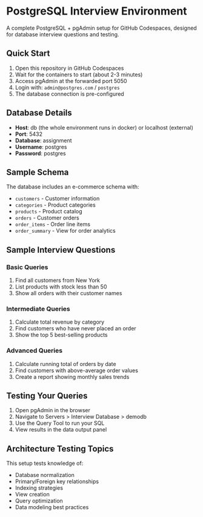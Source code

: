 # PostgreSQL Interview Environment

A complete PostgreSQL + pgAdmin setup for GitHub Codespaces, designed for database interview questions and testing.

## Quick Start

1. Open this repository in GitHub Codespaces
2. Wait for the containers to start (about 2-3 minutes)
3. Access pgAdmin at the forwarded port 5050
4. Login with: `admin@postgres.com` / `postgres`
5. The database connection is pre-configured

## Database Details

- **Host**: db (the whole environment runs in docker) or localhost (external)
- **Port**: 5432
- **Database**: assignment
- **Username**: postgres
- **Password**: postgres

## Sample Schema

The database includes an e-commerce schema with:

- `customers` - Customer information
- `categories` - Product categories
- `products` - Product catalog
- `orders` - Customer orders
- `order_items` - Order line items
- `order_summary` - View for order analytics

## Sample Interview Questions

### Basic Queries
1. Find all customers from New York
2. List products with stock less than 50
3. Show all orders with their customer names

### Intermediate Queries
1. Calculate total revenue by category
2. Find customers who have never placed an order
3. Show the top 5 best-selling products

### Advanced Queries
1. Calculate running total of orders by date
2. Find customers with above-average order values
3. Create a report showing monthly sales trends

## Testing Your Queries

1. Open pgAdmin in the browser
2. Navigate to Servers > Interview Database > demodb
3. Use the Query Tool to run your SQL
4. View results in the data output panel

## Architecture Testing Topics

This setup tests knowledge of:
- Database normalization
- Primary/Foreign key relationships
- Indexing strategies
- View creation
- Query optimization
- Data modeling best practices
